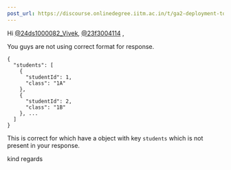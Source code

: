 ```yaml
---
post_url: https://discourse.onlinedegree.iitm.ac.in/t/ga2-deployment-tools-discussion-thread-tds-jan-2025/161120/143
---
```

Hi [@24ds1000082\_Vivek](/u/24ds1000082_vivek), [@23f3004114](/u/23f3004114) ,

You guys are not using correct format for response.

```
{
  "students": [
    {
      "studentId": 1,
      "class": "1A"
    },
    {
      "studentId": 2,
      "class": "1B"
    }, ...
  ]
}

```

This is correct for which have a object with key `students` which is not present in your response.

kind regards